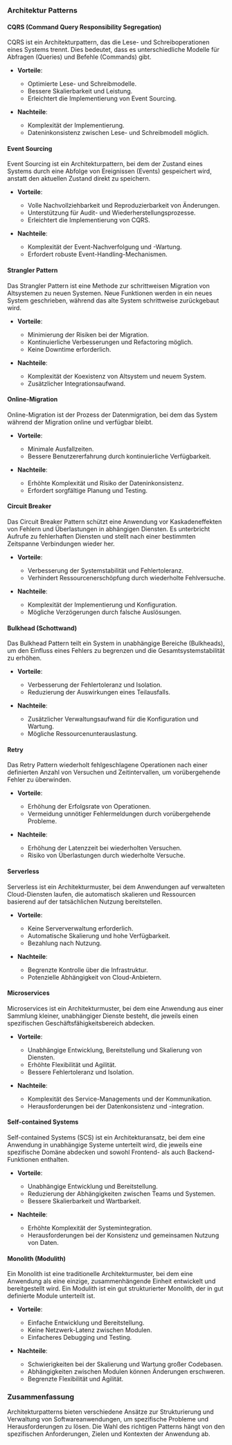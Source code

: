 ### Architektur Patterns

#### CQRS (Command Query Responsibility Segregation)
CQRS ist ein Architekturpattern, das die Lese- und Schreiboperationen eines Systems trennt. Dies bedeutet, dass es unterschiedliche Modelle für Abfragen (Queries) und Befehle (Commands) gibt. 

- **Vorteile**:
  - Optimierte Lese- und Schreibmodelle.
  - Bessere Skalierbarkeit und Leistung.
  - Erleichtert die Implementierung von Event Sourcing.

- **Nachteile**:
  - Komplexität der Implementierung.
  - Dateninkonsistenz zwischen Lese- und Schreibmodell möglich.

#### Event Sourcing
Event Sourcing ist ein Architekturpattern, bei dem der Zustand eines Systems durch eine Abfolge von Ereignissen (Events) gespeichert wird, anstatt den aktuellen Zustand direkt zu speichern.

- **Vorteile**:
  - Volle Nachvollziehbarkeit und Reproduzierbarkeit von Änderungen.
  - Unterstützung für Audit- und Wiederherstellungsprozesse.
  - Erleichtert die Implementierung von CQRS.

- **Nachteile**:
  - Komplexität der Event-Nachverfolgung und -Wartung.
  - Erfordert robuste Event-Handling-Mechanismen.

#### Strangler Pattern
Das Strangler Pattern ist eine Methode zur schrittweisen Migration von Altsystemen zu neuen Systemen. Neue Funktionen werden in ein neues System geschrieben, während das alte System schrittweise zurückgebaut wird.

- **Vorteile**:
  - Minimierung der Risiken bei der Migration.
  - Kontinuierliche Verbesserungen und Refactoring möglich.
  - Keine Downtime erforderlich.

- **Nachteile**:
  - Komplexität der Koexistenz von Altsystem und neuem System.
  - Zusätzlicher Integrationsaufwand.

#### Online-Migration
Online-Migration ist der Prozess der Datenmigration, bei dem das System während der Migration online und verfügbar bleibt.

- **Vorteile**:
  - Minimale Ausfallzeiten.
  - Bessere Benutzererfahrung durch kontinuierliche Verfügbarkeit.

- **Nachteile**:
  - Erhöhte Komplexität und Risiko der Dateninkonsistenz.
  - Erfordert sorgfältige Planung und Testing.

#### Circuit Breaker
Das Circuit Breaker Pattern schützt eine Anwendung vor Kaskadeneffekten von Fehlern und Überlastungen in abhängigen Diensten. Es unterbricht Aufrufe zu fehlerhaften Diensten und stellt nach einer bestimmten Zeitspanne Verbindungen wieder her.

- **Vorteile**:
  - Verbesserung der Systemstabilität und Fehlertoleranz.
  - Verhindert Ressourcenerschöpfung durch wiederholte Fehlversuche.

- **Nachteile**:
  - Komplexität der Implementierung und Konfiguration.
  - Mögliche Verzögerungen durch falsche Auslösungen.

#### Bulkhead (Schottwand)
Das Bulkhead Pattern teilt ein System in unabhängige Bereiche (Bulkheads), um den Einfluss eines Fehlers zu begrenzen und die Gesamtsystemstabilität zu erhöhen.

- **Vorteile**:
  - Verbesserung der Fehlertoleranz und Isolation.
  - Reduzierung der Auswirkungen eines Teilausfalls.

- **Nachteile**:
  - Zusätzlicher Verwaltungsaufwand für die Konfiguration und Wartung.
  - Mögliche Ressourcenunterauslastung.

#### Retry
Das Retry Pattern wiederholt fehlgeschlagene Operationen nach einer definierten Anzahl von Versuchen und Zeitintervallen, um vorübergehende Fehler zu überwinden.

- **Vorteile**:
  - Erhöhung der Erfolgsrate von Operationen.
  - Vermeidung unnötiger Fehlermeldungen durch vorübergehende Probleme.

- **Nachteile**:
  - Erhöhung der Latenzzeit bei wiederholten Versuchen.
  - Risiko von Überlastungen durch wiederholte Versuche.

#### Serverless
Serverless ist ein Architekturmuster, bei dem Anwendungen auf verwalteten Cloud-Diensten laufen, die automatisch skalieren und Ressourcen basierend auf der tatsächlichen Nutzung bereitstellen.

- **Vorteile**:
  - Keine Serververwaltung erforderlich.
  - Automatische Skalierung und hohe Verfügbarkeit.
  - Bezahlung nach Nutzung.

- **Nachteile**:
  - Begrenzte Kontrolle über die Infrastruktur.
  - Potenzielle Abhängigkeit von Cloud-Anbietern.

#### Microservices
Microservices ist ein Architekturmuster, bei dem eine Anwendung aus einer Sammlung kleiner, unabhängiger Dienste besteht, die jeweils einen spezifischen Geschäftsfähigkeitsbereich abdecken.

- **Vorteile**:
  - Unabhängige Entwicklung, Bereitstellung und Skalierung von Diensten.
  - Erhöhte Flexibilität und Agilität.
  - Bessere Fehlertoleranz und Isolation.

- **Nachteile**:
  - Komplexität des Service-Managements und der Kommunikation.
  - Herausforderungen bei der Datenkonsistenz und -integration.

#### Self-contained Systems
Self-contained Systems (SCS) ist ein Architekturansatz, bei dem eine Anwendung in unabhängige Systeme unterteilt wird, die jeweils eine spezifische Domäne abdecken und sowohl Frontend- als auch Backend-Funktionen enthalten.

- **Vorteile**:
  - Unabhängige Entwicklung und Bereitstellung.
  - Reduzierung der Abhängigkeiten zwischen Teams und Systemen.
  - Bessere Skalierbarkeit und Wartbarkeit.

- **Nachteile**:
  - Erhöhte Komplexität der Systemintegration.
  - Herausforderungen bei der Konsistenz und gemeinsamen Nutzung von Daten.

#### Monolith (Modulith)
Ein Monolith ist eine traditionelle Architekturmuster, bei dem eine Anwendung als eine einzige, zusammenhängende Einheit entwickelt und bereitgestellt wird. Ein Modulith ist ein gut strukturierter Monolith, der in gut definierte Module unterteilt ist.

- **Vorteile**:
  - Einfache Entwicklung und Bereitstellung.
  - Keine Netzwerk-Latenz zwischen Modulen.
  - Einfacheres Debugging und Testing.

- **Nachteile**:
  - Schwierigkeiten bei der Skalierung und Wartung großer Codebasen.
  - Abhängigkeiten zwischen Modulen können Änderungen erschweren.
  - Begrenzte Flexibilität und Agilität.

### Zusammenfassung

Architekturpatterns bieten verschiedene Ansätze zur Strukturierung und Verwaltung von Softwareanwendungen, um spezifische Probleme und Herausforderungen zu lösen. Die Wahl des richtigen Patterns hängt von den spezifischen Anforderungen, Zielen und Kontexten der Anwendung ab.